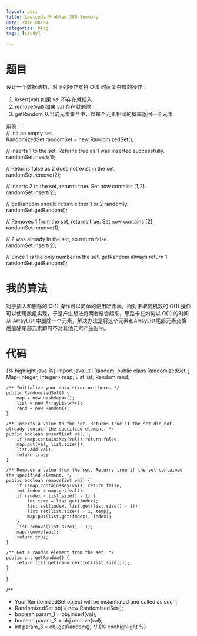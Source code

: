```yaml
---
layout: post
title: Leetcode Problem 380 Summary
date: 2016-08-07
categories: blog
tags: [study]

---
```


# 题目

设计一个数据结构，对下列操作支持 O(1) 时间复杂度的操作：

1. insert(val) 如果 val 不存在就插入
2. remove(val) 如果 val 存在就删除
3. getRandom 从当前元素集合中，以每个元素相同的概率返回一个元素

用例：  
// Init an empty set.  
RandomizedSet randomSet = new RandomizedSet();

// Inserts 1 to the set. Returns true as 1 was inserted successfully.  
randomSet.insert(1);

// Returns false as 2 does not exist in the set.  
randomSet.remove(2);

// Inserts 2 to the set, returns true. Set now contains [1,2].  
randomSet.insert(2);

// getRandom should return either 1 or 2 randomly.  
randomSet.getRandom();

// Removes 1 from the set, returns true. Set now contains [2].  
randomSet.remove(1);

// 2 was already in the set, so return false.  
randomSet.insert(2);

// Since 1 is the only number in the set, getRandom always return 1.  
randomSet.getRandom();

# 我的算法

对于插入和删除的 O(1) 操作可以简单的使用哈希表，而对于取随机数的 O(1) 操作可以使用数组实现，于是产生想法将两者结合起来，思路卡在如何以 O(1) 的时间从 ArrayList 中删除一个元素，解决办法是将这个元素和ArrayList尾部元素交换后删除尾部元素即可不对其他元素产生影响。

# 代码

{% highlight java %}
import java.util.Random;
public class RandomizedSet {
    Map<Integer, Integer> map;
    List<Integer> list;
    Random rand;
    
    /** Initialize your data structure here. */
    public RandomizedSet() {
        map = new HashMap<>();
        list = new ArrayList<>();
        rand = new Random();
    }
    
    /** Inserts a value to the set. Returns true if the set did not already contain the specified element. */
    public boolean insert(int val) {
        if (map.containsKey(val)) return false;
        map.put(val, list.size());
        list.add(val);
        return true;
    }
    
    /** Removes a value from the set. Returns true if the set contained the specified element. */
    public boolean remove(int val) {
        if (!map.containsKey(val)) return false;
        int index = map.get(val);
        if (index < list.size() - 1) {
            int temp = list.get(index);
            list.set(index, list.get(list.size() - 1));
            list.set(list.size() - 1, temp);
            map.put(list.get(index), index);
        }
        list.remove(list.size() - 1);
        map.remove(val);
        return true;
    }
    
    /** Get a random element from the set. */
    public int getRandom() {
        return list.get(rand.nextInt(list.size()));
    }
}

/**
 * Your RandomizedSet object will be instantiated and called as such:
 * RandomizedSet obj = new RandomizedSet();
 * boolean param_1 = obj.insert(val);
 * boolean param_2 = obj.remove(val);
 * int param_3 = obj.getRandom();
 */
{% endhighlight %}